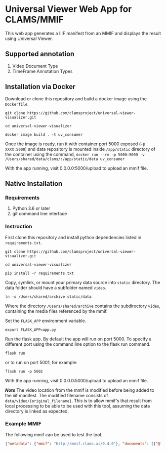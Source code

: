 # Universal Viewer Web App for CLAMS/MMIF

This web app generates a IIIF manifest from an MMIF and displays the result using Universal Viewer.

## Supported annotation

1. Video Document Type
1. TimeFrame Annotation Types

## Installation via Docker 

Download or clone this repository and build a docker image using the `Dockerfile`.

```git clone https://github.com/clamsproject/universal-viewer-visualizer.git```

```cd universal-viewer-visualizer```

```docker image build . -t uv_consumer```

Once the image is ready, run it with container port 5000  exposed (`-p XXXX:5000`) and data repository is mounted inside `/app/static` directory of the container using  the command, ```docker run --rm -p 5000:5000 -v /Users/shared/data/clams/:/app/static/data uv_consumer```

With the app running, visit 0.0.0.0:5000/upload to upload an mmif file.

## Native Installation

### Requirements

1. Python 3.6 or later
1. git command line interface

### Instruction
First clone this repository and install python dependencies listed in `requirements.txt`.

```git clone https://github.com/clamsproject/universal-viewer-visualizer.git```

```cd universal-viewer-visualizer```

```pip install -r requirements.txt```

Copy, symlink, or mount your primary data source into `static` directory. The data folder should have a subfolder named `video`.

```ln -s /Users/shared/archive static/data```

Where the directory `/Users/shared/archive` contains the subdirectory `video`, containing the media files referenced by the mmif.

Set the `FLASK_APP` environment variable. 

```export FLASK_APP=app.py```

Run the flask app. By default the app will run on port 5000. To specify a different port using the command line option to the flask run command.

```flask run```

or to run on port 5001, for example:

```flask run -p 5002```

With the app running, visit 0.0.0.0:5000/upload to upload an mmif file. 

***Note***
The video location from the mmif is modified before being added to the iiif manifest. The modified filename consists of `data/video/{original_filename}`. This is to allow mmif's that result from local processing to be able to be used with this tool, assuming the data directory is linked as expected.


### Example MMIF
The following mmif can be used to test the tool.
```json
{"metadata": {"mmif": "http://mmif.clams.ai/0.4.0"}, "documents": [{"@type": "http://mmif.clams.ai/0.4.0/vocabulary/VideoDocument", "properties": {"mime": "video", "id": "d1", "location": "file:///data/clams/video/cpb-aacip-259-mp4vm595.h264.mp4"}}], "views": [{"id": "v_0", "metadata": {"timestamp": "2022-01-03T16:35:27.965525", "app": "http://mmif.clams.ai/apps/slatedetect/0.1", "contains": {"http://mmif.clams.ai/0.4.0/vocabulary/TimeFrame": {"timeUnit": "milliseconds", "document": "d1"}}, "parameters": {"timeUnit": "milliseconds", "sampleRatio": "10", "stopAt": "30", "stopAfterOne": "True", "minFrameCount": "10", "threshold": "0.5"}}, "annotations": [{"@type": "http://mmif.clams.ai/0.4.0/vocabulary/TimeFrame", "properties": {"start": 0, "end": 1034, "frameType": "slate", "id": "tf_1"}}]}]}
```
